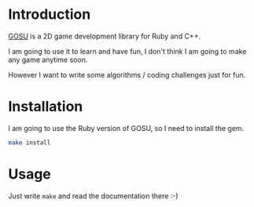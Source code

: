 # Introduction

[GOSU](https://www.libgosu.org/) is a 2D game development library for Ruby and C++.


I am going to use it to learn and have fun, I don't think I am going to make any game anytime soon.

However I want to write some algorithms / coding challenges just for fun.

# Installation

I am going to use the Ruby version of GOSU, so I need to install the gem.

```bash
make install
```

# Usage

Just write `make` and read the documentation there :-)
